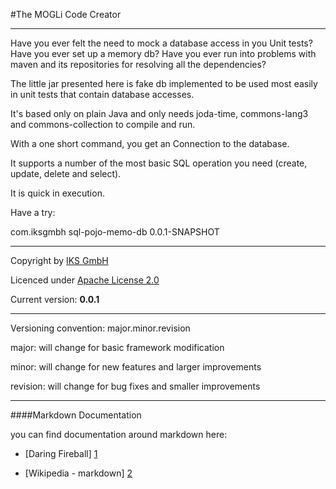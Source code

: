 #The MOGLi Code Creator   

* * *

Have you ever felt the need to mock a database access in you Unit tests? Have you ever set up a memory db? Have you ever run into problems with maven and its repositories for resolving all the dependencies?

The little jar presented here is fake db implemented to be used most easily in unit tests that contain database accesses.

It's based only on plain Java and only needs joda-time, commons-lang3 and commons-collection to compile and run.

With a one short command, you get an Connection to the database.

It supports a number of the most basic SQL operation you need (create, update, delete and select).

It is quick in execution.


Have a try:
  
<dependency>
   <groupId>com.iksgmbh</groupId>
   <artifactId>sql-pojo-memo-db</artifactId>
   <version>0.0.1-SNAPSHOT</version>
</dependency>


* * *

Copyright by [IKS GmbH](https://www.iks-gmbh.com)

Licenced under [Apache License 2.0](http://www.apache.org/licenses/LICENSE-2.0.html)

Current version: **0.0.1**

* * *


Versioning convention: major.minor.revision

major:    will change for basic framework modification

minor:    will change for new features and larger improvements

revision: will change for bug fixes and smaller improvements


* * *


####Markdown Documentation

you can find documentation around markdown here:
- [Daring Fireball] [1]
- [Wikipedia - markdown] [2]

  [1]: http://daringfireball.net/projects/markdown/syntax
  [2]: http://en.wikipedia.org/wiki/Markdown
